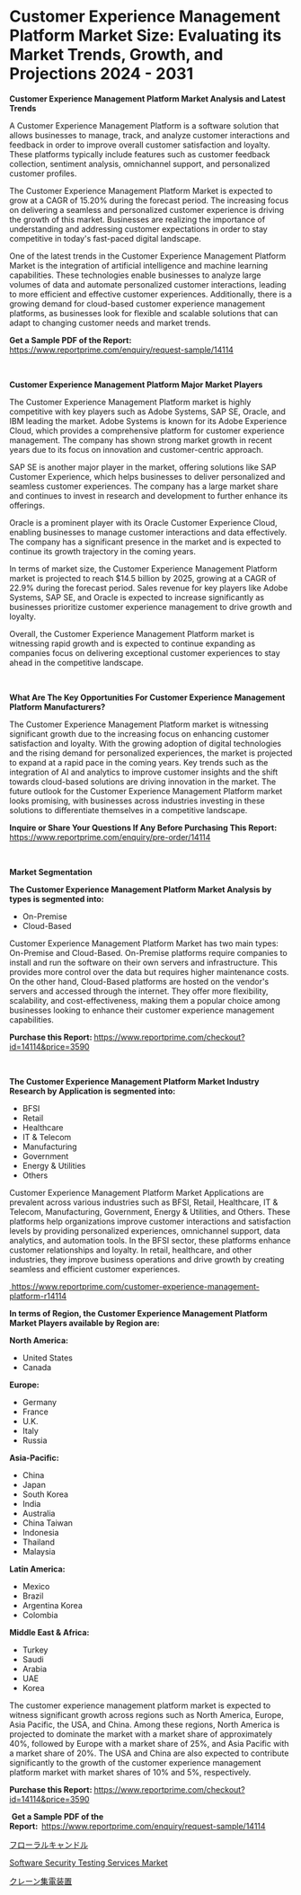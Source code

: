 <p><h1>Customer Experience Management Platform Market Size: Evaluating its Market Trends, Growth, and Projections 2024 - 2031</h1></p><p><strong>Customer Experience Management Platform Market Analysis and Latest Trends</strong></p>
<p><p>A Customer Experience Management Platform is a software solution that allows businesses to manage, track, and analyze customer interactions and feedback in order to improve overall customer satisfaction and loyalty. These platforms typically include features such as customer feedback collection, sentiment analysis, omnichannel support, and personalized customer profiles.</p><p>The Customer Experience Management Platform Market is expected to grow at a CAGR of 15.20% during the forecast period. The increasing focus on delivering a seamless and personalized customer experience is driving the growth of this market. Businesses are realizing the importance of understanding and addressing customer expectations in order to stay competitive in today's fast-paced digital landscape.</p><p>One of the latest trends in the Customer Experience Management Platform Market is the integration of artificial intelligence and machine learning capabilities. These technologies enable businesses to analyze large volumes of data and automate personalized customer interactions, leading to more efficient and effective customer experiences. Additionally, there is a growing demand for cloud-based customer experience management platforms, as businesses look for flexible and scalable solutions that can adapt to changing customer needs and market trends.</p></p>
<p><strong>Get a Sample PDF of the Report:&nbsp;</strong> <a href="https://www.reportprime.com/enquiry/request-sample/14114">https://www.reportprime.com/enquiry/request-sample/14114</a></p>
<p>&nbsp;</p>
<p><strong>Customer Experience Management Platform Major Market Players</strong></p>
<p><p>The Customer Experience Management Platform market is highly competitive with key players such as Adobe Systems, SAP SE, Oracle, and IBM leading the market. Adobe Systems is known for its Adobe Experience Cloud, which provides a comprehensive platform for customer experience management. The company has shown strong market growth in recent years due to its focus on innovation and customer-centric approach.</p><p>SAP SE is another major player in the market, offering solutions like SAP Customer Experience, which helps businesses to deliver personalized and seamless customer experiences. The company has a large market share and continues to invest in research and development to further enhance its offerings.</p><p>Oracle is a prominent player with its Oracle Customer Experience Cloud, enabling businesses to manage customer interactions and data effectively. The company has a significant presence in the market and is expected to continue its growth trajectory in the coming years.</p><p>In terms of market size, the Customer Experience Management Platform market is projected to reach $14.5 billion by 2025, growing at a CAGR of 22.9% during the forecast period. Sales revenue for key players like Adobe Systems, SAP SE, and Oracle is expected to increase significantly as businesses prioritize customer experience management to drive growth and loyalty.</p><p>Overall, the Customer Experience Management Platform market is witnessing rapid growth and is expected to continue expanding as companies focus on delivering exceptional customer experiences to stay ahead in the competitive landscape.</p></p>
<p>&nbsp;</p>
<p><strong>What Are The Key Opportunities For Customer Experience Management Platform Manufacturers?</strong></p>
<p><p>The Customer Experience Management Platform market is witnessing significant growth due to the increasing focus on enhancing customer satisfaction and loyalty. With the growing adoption of digital technologies and the rising demand for personalized experiences, the market is projected to expand at a rapid pace in the coming years. Key trends such as the integration of AI and analytics to improve customer insights and the shift towards cloud-based solutions are driving innovation in the market. The future outlook for the Customer Experience Management Platform market looks promising, with businesses across industries investing in these solutions to differentiate themselves in a competitive landscape.</p></p>
<p><strong>Inquire or Share Your Questions If Any Before Purchasing This Report:</strong> <a href="https://www.reportprime.com/enquiry/pre-order/14114">https://www.reportprime.com/enquiry/pre-order/14114</a></p>
<p>&nbsp;</p>
<p><strong>Market Segmentation</strong></p>
<p><strong>The Customer Experience Management Platform Market Analysis by types is segmented into:</strong></p>
<p><ul><li>On-Premise</li><li>Cloud-Based</li></ul></p>
<p><p>Customer Experience Management Platform Market has two main types: On-Premise and Cloud-Based. On-Premise platforms require companies to install and run the software on their own servers and infrastructure. This provides more control over the data but requires higher maintenance costs. On the other hand, Cloud-Based platforms are hosted on the vendor's servers and accessed through the internet. They offer more flexibility, scalability, and cost-effectiveness, making them a popular choice among businesses looking to enhance their customer experience management capabilities.</p></p>
<p><strong>Purchase this Report:&nbsp;</strong><a href="https://www.reportprime.com/checkout?id=14114&price=3590">https://www.reportprime.com/checkout?id=14114&price=3590</a></p>
<p>&nbsp;</p>
<p><strong>The Customer Experience Management Platform Market Industry Research by Application is segmented into:</strong></p>
<p><ul><li>BFSI</li><li>Retail</li><li>Healthcare</li><li>IT & Telecom</li><li>Manufacturing</li><li>Government</li><li>Energy & Utilities</li><li>Others</li></ul></p>
<p><p>Customer Experience Management Platform Market Applications are prevalent across various industries such as BFSI, Retail, Healthcare, IT & Telecom, Manufacturing, Government, Energy & Utilities, and Others. These platforms help organizations improve customer interactions and satisfaction levels by providing personalized experiences, omnichannel support, data analytics, and automation tools. In the BFSI sector, these platforms enhance customer relationships and loyalty. In retail, healthcare, and other industries, they improve business operations and drive growth by creating seamless and efficient customer experiences.</p></p>
<p><a href="https://www.reportprime.com/customer-experience-management-platform-r14114">&nbsp;https://www.reportprime.com/customer-experience-management-platform-r14114</a></p>
<p><strong>In terms of Region, the Customer Experience Management Platform Market Players available by Region are:</strong></p>
<p>
    <p> <strong> North America: </strong>
        <ul>
            <li>United States</li>
            <li>Canada</li>
        </ul>
        </p> 
    <p> <strong> Europe: </strong>
        <ul>
            <li>Germany</li>
            <li>France</li>
            <li>U.K.</li>
            <li>Italy</li>
            <li>Russia</li>
        </ul>
        </p> 
    <p> <strong> Asia-Pacific: </strong>
        <ul>
            <li>China</li>
            <li>Japan</li>
            <li>South Korea</li>
            <li>India</li>
            <li>Australia</li>
            <li>China Taiwan</li>
            <li>Indonesia</li>
            <li>Thailand</li>
            <li>Malaysia</li>
        </ul>
        </p> 
    <p> <strong> Latin America: </strong>
        <ul>
            <li>Mexico</li>
            <li>Brazil</li>
            <li>Argentina Korea</li>
            <li>Colombia</li>
        </ul>
        </p> 
    <p> <strong> Middle East & Africa: </strong>
        <ul>
            <li>Turkey</li>
            <li>Saudi</li>
            <li>Arabia</li>
            <li>UAE</li>
            <li>Korea</li>
        </ul>
    </p>
    </p>
<p><p>The customer experience management platform market is expected to witness significant growth across regions such as North America, Europe, Asia Pacific, the USA, and China. Among these regions, North America is projected to dominate the market with a market share of approximately 40%, followed by Europe with a market share of 25%, and Asia Pacific with a market share of 20%. The USA and China are also expected to contribute significantly to the growth of the customer experience management platform market with market shares of 10% and 5%, respectively.</p></p>
<p><strong>Purchase this Report: </strong><a href="https://www.reportprime.com/checkout?id=14114&price=3590">https://www.reportprime.com/checkout?id=14114&price=3590</a></p>
<p>&nbsp;<strong>Get a Sample PDF of the Report:&nbsp;&nbsp;</strong><a href="https://www.reportprime.com/enquiry/request-sample/14114">https://www.reportprime.com/enquiry/request-sample/14114</a></p>
<p><strong></strong></p>
<p><p><a href="https://github.com/RodHoppe07/Market-Research-Report-List-1/blob/main/458990625097.md">フローラルキャンドル</a></p><p><a href="https://github.com/mbisetmhermsr/Market-Research-Report-List-2/blob/main/software-security-testing-services-market.md">Software Security Testing Services Market</a></p><p><a href="https://github.com/laurenreichert/Market-Research-Report-List-1/blob/main/161420325096.md">クレーン集電装置</a></p></p>